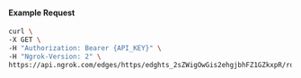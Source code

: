 <!-- Code generated for API Clients. DO NOT EDIT. -->

#### Example Request

```bash
curl \
-X GET \
-H "Authorization: Bearer {API_KEY}" \
-H "Ngrok-Version: 2" \
https://api.ngrok.com/edges/https/edghts_2sZWigOwGis2ehgjbhFZ1GZkxpR/routes/edghtsrt_2sZWiifaCqDJSwF9FlyEptnFSJN
```
